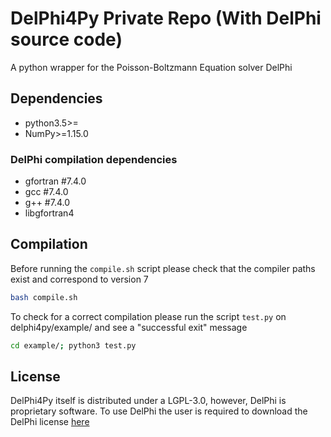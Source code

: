 # DelPhi4Py Private Repo (With DelPhi source code)

A python wrapper for the Poisson-Boltzmann Equation solver DelPhi

## Dependencies

- python3.5>=
- NumPy>=1.15.0

### DelPhi compilation dependencies

- gfortran #7.4.0
- gcc #7.4.0
- g++ #7.4.0
- libgfortran4

## Compilation

Before running the `compile.sh` script please check that the compiler paths exist and correspond to version 7

```bash
bash compile.sh
```
To check for a correct compilation please run the script `test.py` on delphi4py/example/ and see a "successful exit" message
```bash
cd example/; python3 test.py
```

## License

DelPhi4Py itself is distributed under a LGPL-3.0, however, DelPhi is
proprietary software. To use DelPhi the user is required to download the DelPhi license [here](https://honiglab.c2b2.columbia.edu/software/cgi-bin/software.pl?input=DelPhi)